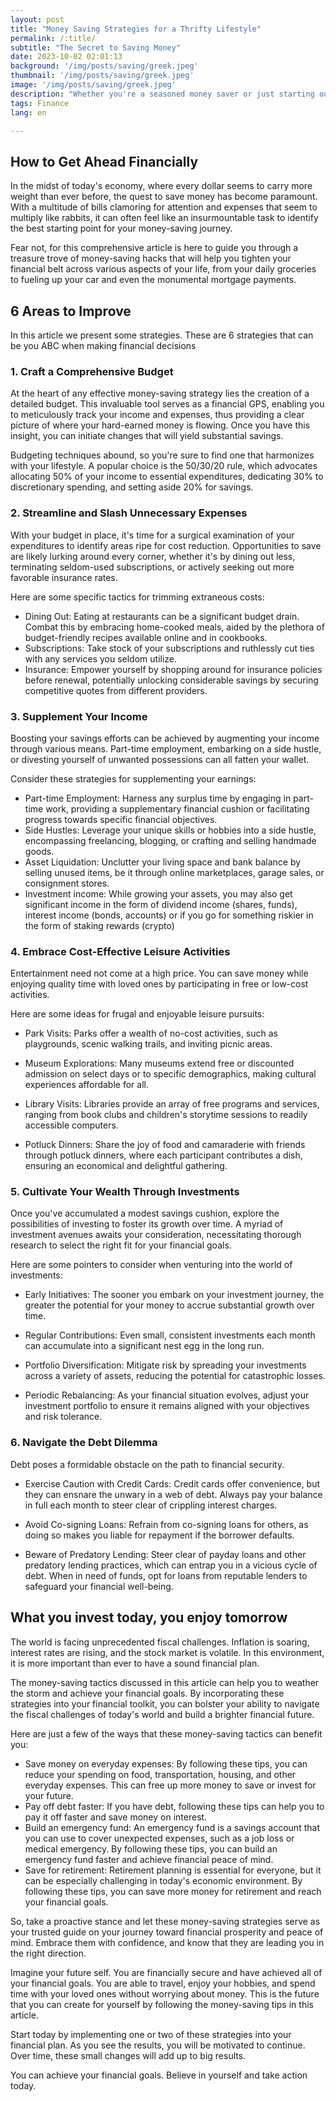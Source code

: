 ```yaml
---
layout: post 
title: "Money Saving Strategies for a Thrifty Lifestyle"
permalink: /:title/ 
subtitle: "The Secret to Saving Money"
date: 2023-10-02 02:01:13 
background: '/img/posts/saving/greek.jpeg'
thumbnail: '/img/posts/saving/greek.jpeg'
image: '/img/posts/saving/greek.jpeg'
description: "Whether you're a seasoned money saver or just starting out, these tips will help you reach your financial goals faster and easier. So what are you waiting for?"
tags: Finance
lang: en

---
```



## How to Get Ahead Financially

In the midst of today's economy, where every dollar seems to carry more weight than ever before, the quest to save money has become paramount. With a multitude of bills clamoring for attention and expenses that seem to multiply like rabbits, it can often feel like an insurmountable task to identify the best starting point for your money-saving journey.

Fear not, for this comprehensive article is here to guide you through a treasure trove of money-saving hacks that will help you tighten your financial belt across various aspects of your life, from your daily groceries to fueling up your car and even the monumental mortgage payments.

## 6 Areas to Improve

In this article we present some strategies. These are 6 strategies that can be you ABC when making financial decisions

### 1. Craft a Comprehensive Budget

At the heart of any effective money-saving strategy lies the creation of a detailed budget. This invaluable tool serves as a financial GPS, enabling you to meticulously track your income and expenses, thus providing a clear picture of where your hard-earned money is flowing. Once you have this insight, you can initiate changes that will yield substantial savings.

Budgeting techniques abound, so you're sure to find one that harmonizes with your lifestyle. A popular choice is the 50/30/20 rule, which advocates allocating 50% of your income to essential expenditures, dedicating 30% to discretionary spending, and setting aside 20% for savings.

### 2. Streamline and Slash Unnecessary Expenses

With your budget in place, it's time for a surgical examination of your expenditures to identify areas ripe for cost reduction. Opportunities to save are likely lurking around every corner, whether it's by dining out less, terminating seldom-used subscriptions, or actively seeking out more favorable insurance rates.

Here are some specific tactics for trimming extraneous costs:

- Dining Out: Eating at restaurants can be a significant budget drain. Combat this by embracing home-cooked meals, aided by the plethora of budget-friendly recipes available online and in cookbooks.
- Subscriptions: Take stock of your subscriptions and ruthlessly cut ties with any services you seldom utilize.
- Insurance: Empower yourself by shopping around for insurance policies before renewal, potentially unlocking considerable savings by securing competitive quotes from different providers.

### 3. Supplement Your Income

Boosting your savings efforts can be achieved by augmenting your income through various means. Part-time employment, embarking on a side hustle, or divesting yourself of unwanted possessions can all fatten your wallet.

Consider these strategies for supplementing your earnings:

- Part-time Employment: Harness any surplus time by engaging in part-time work, providing a supplementary financial cushion or facilitating progress towards specific financial objectives.
- Side Hustles: Leverage your unique skills or hobbies into a side hustle, encompassing freelancing, blogging, or crafting and selling handmade goods.
- Asset Liquidation: Unclutter your living space and bank balance by selling unused items, be it through online marketplaces, garage sales, or consignment stores.
- Investment income: While growing your assets, you may also get significant income in the form of dividend income (shares, funds), interest income (bonds, accounts) or if you go for something riskier in the form of staking rewards (crypto)

### 4. Embrace Cost-Effective Leisure Activities

Entertainment need not come at a high price. You can save money while enjoying quality time with loved ones by participating in free or low-cost activities.

Here are some ideas for frugal and enjoyable leisure pursuits:

- Park Visits: Parks offer a wealth of no-cost activities, such as playgrounds, scenic walking trails, and inviting picnic areas.

- Museum Explorations: Many museums extend free or discounted admission on select days or to specific demographics, making cultural experiences affordable for all.

- Library Visits: Libraries provide an array of free programs and services, ranging from book clubs and children's storytime sessions to readily accessible computers.

- Potluck Dinners: Share the joy of food and camaraderie with friends through potluck dinners, where each participant contributes a dish, ensuring an economical and delightful gathering.

### 5. Cultivate Your Wealth Through Investments

Once you've accumulated a modest savings cushion, explore the possibilities of investing to foster its growth over time. A myriad of investment avenues awaits your consideration, necessitating thorough research to select the right fit for your financial goals.

Here are some pointers to consider when venturing into the world of investments:

- Early Initiatives: The sooner you embark on your investment journey, the greater the potential for your money to accrue substantial growth over time.

- Regular Contributions: Even small, consistent investments each month can accumulate into a significant nest egg in the long run.

- Portfolio Diversification: Mitigate risk by spreading your investments across a variety of assets, reducing the potential for catastrophic losses.

- Periodic Rebalancing: As your financial situation evolves, adjust your investment portfolio to ensure it remains aligned with your objectives and risk tolerance.

### 6. Navigate the Debt Dilemma

Debt poses a formidable obstacle on the path to financial security.

- Exercise Caution with Credit Cards: Credit cards offer convenience, but they can ensnare the unwary in a web of debt. Always pay your balance in full each month to steer clear of crippling interest charges.

- Avoid Co-signing Loans: Refrain from co-signing loans for others, as doing so makes you liable for repayment if the borrower defaults.

- Beware of Predatory Lending: Steer clear of payday loans and other predatory lending practices, which can entrap you in a vicious cycle of debt. When in need of funds, opt for loans from reputable lenders to safeguard your financial well-being.

## What you invest today, you enjoy tomorrow

The world is facing unprecedented fiscal challenges. Inflation is soaring, interest rates are rising, and the stock market is volatile. In this environment, it is more important than ever to have a sound financial plan.

The money-saving tactics discussed in this article can help you to weather the storm and achieve your financial goals. By incorporating these strategies into your financial toolkit, you can bolster your ability to navigate the fiscal challenges of today's world and build a brighter financial future.

Here are just a few of the ways that these money-saving tactics can benefit you:

- Save money on everyday expenses: By following these tips, you can reduce your spending on food, transportation, housing, and other everyday expenses. This can free up more money to save or invest for your future.
- Pay off debt faster: If you have debt, following these tips can help you to pay it off faster and save money on interest.
- Build an emergency fund: An emergency fund is a savings account that you can use to cover unexpected expenses, such as a job loss or medical emergency. By following these tips, you can build an emergency fund faster and achieve financial peace of mind.
- Save for retirement: Retirement planning is essential for everyone, but it can be especially challenging in today's economic environment. By following these tips, you can save more money for retirement and reach your financial goals.

So, take a proactive stance and let these money-saving strategies serve as your trusted guide on your journey toward financial prosperity and peace of mind. Embrace them with confidence, and know that they are leading you in the right direction.

Imagine your future self. You are financially secure and have achieved all of your financial goals. You are able to travel, enjoy your hobbies, and spend time with your loved ones without worrying about money. This is the future that you can create for yourself by following the money-saving tips in this article.

Start today by implementing one or two of these strategies into your financial plan. As you see the results, you will be motivated to continue. Over time, these small changes will add up to big results.

You can achieve your financial goals. Believe in yourself and take action today.